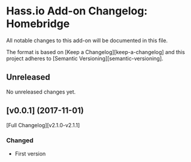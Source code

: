# Hass.io Add-on Changelog: Homebridge

All notable changes to this add-on will be documented in this file.

The format is based on [Keep a Changelog][keep-a-changelog]
and this project adheres to [Semantic Versioning][semantic-versioning].

## Unreleased

No unreleased changes yet.

## [v0.0.1] (2017-11-01)

[Full Changelog][v2.1.0-v2.1.1]

### Changed

- First version
